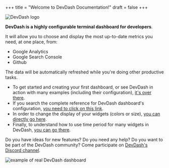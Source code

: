 +++
title = "Welcome to DevDash Documentation!"
draft = false
+++

![DevDash logo](/img/logo.jpg)

**DevDash is a highly configurable terminal dashboard for developers**.

It will allow you to choose and display the most up-to-date metrics you need, at one place, from:

* Google Analytics
* Google Search Console
* Github

The data will be automatically refreshed while you're doing other productive tasks.

* To get started and creating your first dashboard, or see DevDash in action with many examples (including their configuration), [it's over there](/getting-started/).
* If you search the complete reference for DevDash dashboard's configuration, [you need to click on this link](/reference/).
* In order to change the display of your widgets (colors or size), [you can directly go here](/display/).
* Finally, to understand how to use time period for many widgets in DevDash, [you can go there](/time/).

Do you have ideas for new features? Do you need any help? Do you want to be part of the DevDash community? Come participate on [DevDash's Discord channel](https://discord.gg/aFHJ7ec).

![example of real DevDash dashboard](/img/screenshot/mix-1.png)

